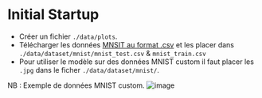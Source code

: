 # Initial Startup

- Créer un fichier `./data/plots`.
- Télécharger les données [MNSIT au format .csv](https://www.kaggle.com/datasets/oddrationale/mnist-in-csv) et les placer dans `./data/dataset/mnist/mnist_test.csv` & `mnist_train.csv`
- Pour utiliser le modèle sur des données MNIST custom il faut placer les `.jpg` dans le ficher `./data/dataset/mnist/`.

NB : Exemple de données MNIST custom.
![image](https://cdn.discordapp.com/attachments/789564057362759680/1378516701028814930/IMG_8382.jpg?ex=683ce339&is=683b91b9&hm=6be8a306e7f49c86823204a21dfc57bd52e84ada82882a2e07e4c7c0ff8129ea&)
